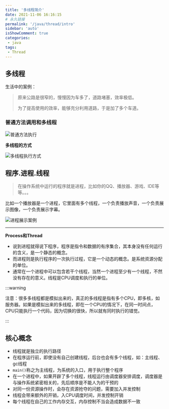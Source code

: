 ```yaml
---
title: '多线程简介'
date: 2021-11-06 16:16:15
# 永久链接
permalink: '/java/thread/intro'
sidebar: 'auto'
isShowComment: true
categories:
 - java
tags:
 - Thread
---
```




## 多线程

生活中的案例：

>   原来公路是很窄的，慢慢因为车多了，道路堵塞，效率极低。
>
>   为了提高使用的效率，能够充分利用道路，于是加了多个车道。



### 普通方法调用和多线程

![普通方法执行](https://gitee.com/wxvirus/img/raw/master/img/20211106193339.png)



**多线程的方式**

![多线程执行方式](https://gitee.com/wxvirus/img/raw/master/img/20211106193626.png)





## 程序.进程.线程

>   在操作系统中运行的程序就是进程，比如你的QQ、播放器、游戏、IDE等等。。。

比如一个播放器是一个进程，它里面有多个线程，一个负责播放声音，一个负责展示图像，一个负责展示字幕。

![进程展示案例](https://gitee.com/wxvirus/img/raw/master/img/20211106194038.png)



---

**Process和Thread**

-   说到进程就得说下程序，程序是指令和数据的有序集合，其本身没有任何运行的含义，是一个静态的概念。
-   而进程则是执行程序的一次执行过程，它是一个动态的概念。是系统资源分配的单位。
-   通常在一个进程中可以包含若干个线程，当然一个进程至少有一个线程，不然没有存在的意义。线程是CPU调度和执行的单位。



:::warning

注意：很多多线程都是模拟出来的，真正的多线程是指有多个CPU，即多核，如服务器。如果是模拟出来的多线程，即在一个CPU的情况下，在同一时间点，CPU只能执行一个代码，因为切换的很快，所以就有同时执行的错觉。

:::



## 核心概念

-   线程就是独立的执行路径
-   在程序运行前，即使没有自己创建线程，后台也会有多个线程，如：主线程、gc线程
-   `main()`称之为主线程，为系统的入口，用于执行整个程序
-   在一个进程中，如果开辟了多个线程，线程运行由调度器安排调度，调度器是与操作系统紧密相关的，先后顺序是不能人为的干预的
-   对同一份资源操作时，会存在资源抢夺的问题，需要加入并发控制
-   线程会带来额外的开销，入CPU调度时间，并发控制开销
-   每个线程在自己的工作内存交互，内存控制不当会造成数据不一致
